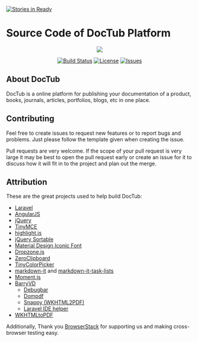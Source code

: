 [![Stories in Ready](https://badge.waffle.io/doctub/platform.png?label=ready&title=Ready)](https://waffle.io/doctub/platform)
# Source Code of DocTub Platform

<p align="center"><img src="https://doctub-cdn.netlify.com/logo/logo-100.png"></p>

<p align="center">
<a href="https://travis-ci.org/doctub/platform"><img src="https://travis-ci.org/doctub/platform.svg?branch=master" alt="Build Status"></a>
<a href="https://packagist.org/packages/doctub/platform"><img src="https://img.shields.io/badge/license-Apache%202-blue.svg" alt="License"></a>
<a href="https://github.com/doctub/platform/issues"><img src="https://img.shields.io/github/issues/doctub/platform.svg" alt="Issues"></a>
</p>

## About DocTub

DocTub is a online platform for publishing your documentation of a product, books, journals, articles, portfolios, blogs, etc in one place.

## Contributing

Feel free to create issues to request new features or to report bugs and problems. Just please follow the template given when creating the issue.

Pull requests are very welcome. If the scope of your pull request is very large it may be best to open the pull request early or create an issue for it to discuss how it will fit in to the project and plan out the merge.

## Attribution

These are the great projects used to help build DocTub:

* [Laravel](http://laravel.com/)
* [AngularJS](https://angularjs.org/)
* [jQuery](https://jquery.com/)
* [TinyMCE](https://www.tinymce.com/)
* [highlight.js](https://highlightjs.org/)
* [jQuery Sortable](https://johnny.github.io/jquery-sortable/)
* [Material Design Iconic Font](http://zavoloklom.github.io/material-design-iconic-font/icons.html)
* [Dropzone.js](http://www.dropzonejs.com/)
* [ZeroClipboard](http://zeroclipboard.org/)
* [TinyColorPicker](http://www.dematte.at/tinyColorPicker/index.html)
* [markdown-it](https://github.com/markdown-it/markdown-it) and [markdown-it-task-lists](https://github.com/revin/markdown-it-task-lists)
* [Moment.js](http://momentjs.com/)
* [BarryVD](https://github.com/barryvdh)
    * [Debugbar](https://github.com/barryvdh/laravel-debugbar)
    * [Dompdf](https://github.com/barryvdh/laravel-dompdf)
    * [Snappy (WKHTML2PDF)](https://github.com/barryvdh/laravel-snappy)
    * [Laravel IDE helper](https://github.com/barryvdh/laravel-ide-helper)
* [WKHTMLtoPDF](http://wkhtmltopdf.org/index.html)


Additionally, Thank you [BrowserStack](https://www.browserstack.com/) for supporting us and making cross-browser testing easy.